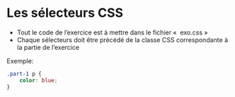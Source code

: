 # Les sélecteurs CSS
- Tout le code de l’exercice est à mettre dans le fichier «  exo.css »
- Chaque sélecteurs doit être précédé de la classe CSS correspondante à la partie de l’exercice

Exemple: 

```css
.part-1 p { 
    color: blue; 
}
````

